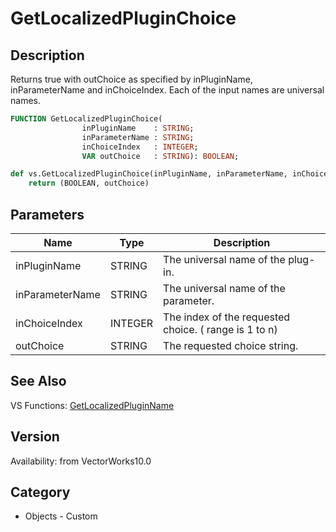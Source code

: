 # GetLocalizedPluginChoice

## Description
Returns true with outChoice as specified by inPluginName, inParameterName and inChoiceIndex.  Each of the input names are universal names.

```pascal
FUNCTION GetLocalizedPluginChoice(
				inPluginName    : STRING;
				inParameterName : STRING;
				inChoiceIndex   : INTEGER;
				VAR outChoice   : STRING): BOOLEAN;
```

```python
def vs.GetLocalizedPluginChoice(inPluginName, inParameterName, inChoiceIndex):
    return (BOOLEAN, outChoice)
```

## Parameters
|Name|Type|Description|
|---|---|---|
|inPluginName|STRING|The universal name of the plug-in.|
|inParameterName|STRING|The universal name of the parameter.|
|inChoiceIndex|INTEGER|The  index of the requested choice. ( range is 1 to n)|
|outChoice|STRING|The requested choice string.|

## See Also
VS Functions:
[GetLocalizedPluginName](GetLocalizedPluginName.md)

## Version
Availability: from VectorWorks10.0

## Category
* Objects - Custom


